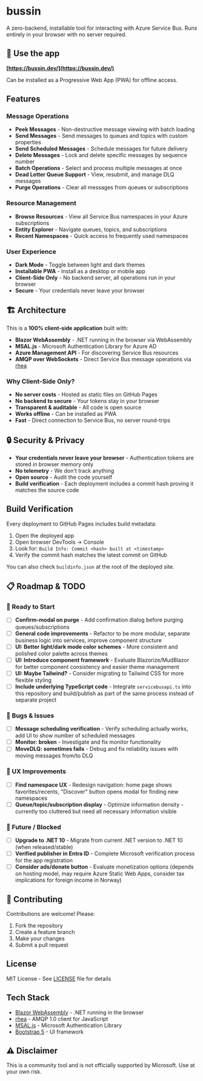 # bussin

A zero-backend, installable tool for interacting with Azure Service Bus. Runs entirely in your browser with no server required.

## 🚀 Use the app

**[https://bussin.dev/](https://bussin.dev/)**

Can be installed as a Progressive Web App (PWA) for offline access.

## Features

### Message Operations

- **Peek Messages** - Non-destructive message viewing with batch loading
- **Send Messages** - Send messages to queues and topics with custom properties
- **Send Scheduled Messages** - Schedule messages for future delivery
- **Delete Messages** - Lock and delete specific messages by sequence number
- **Batch Operations** - Select and process multiple messages at once
- **Dead Letter Queue Support** - View, resubmit, and manage DLQ messages
- **Purge Operations** - Clear all messages from queues or subscriptions

### Resource Management

- **Browse Resources** - View all Service Bus namespaces in your Azure subscriptions
- **Entity Explorer** - Navigate queues, topics, and subscriptions
- **Recent Namespaces** - Quick access to frequently used namespaces

### User Experience

- **Dark Mode** - Toggle between light and dark themes
- **Installable PWA** - Install as a desktop or mobile app
- **Client-Side Only** - No backend server, all operations run in your browser
- **Secure** - Your credentials never leave your browser

## 🏗️ Architecture

This is a **100% client-side application** built with:

- **Blazor WebAssembly** - .NET running in the browser via WebAssembly
- **MSAL.js** - Microsoft Authentication Library for Azure AD
- **Azure Management API** - For discovering Service Bus resources
- **AMQP over WebSockets** - Direct Service Bus message operations via [rhea](https://github.com/amqp/rhea)

### Why Client-Side Only?

- **No server costs** - Hosted as static files on GitHub Pages
- **No backend to secure** - Your tokens stay in your browser
- **Transparent & auditable** - All code is open source
- **Works offline** - Can be installed as PWA
- **Fast** - Direct connection to Service Bus, no server round-trips

## 🔒 Security & Privacy

- **Your credentials never leave your browser** - Authentication tokens are stored in browser memory only
- **No telemetry** - We don't track anything
- **Open source** - Audit the code yourself
- **Build verification** - Each deployment includes a commit hash proving it matches the source code

## Build Verification

Every deployment to GitHub Pages includes build metadata:

1. Open the deployed app
2. Open browser DevTools → Console
3. Look for: `Build Info: Commit <hash> built at <timestamp>`
4. Verify the commit hash matches the latest commit on GitHub

You can also check `buildinfo.json` at the root of the deployed site.

## 📋 Roadmap & TODO

### 🚀 Ready to Start

- [ ] **Confirm-modal on purge** - Add confirmation dialog before purging queues/subscriptions
- [ ] **General code improvements** - Refactor to be more modular, separate business logic into services, improve component structure
- [ ] **UI: Better light/dark mode color schemes** - More consistent and polished color palette across themes
- [ ] **UI: Introduce component framework** - Evaluate Blazorize/MudBlazor for better component consistency and easier theme management
- [ ] **UI: Maybe Tailwind?** - Consider migrating to Tailwind CSS for more flexible styling
- [ ] **Include underlying TypeScript code** - Integrate `servicebusapi.ts` into this repository and build/publish as part of the same process instead of separate project

### 🐛 Bugs & Issues

- [ ] **Message scheduling verification** - Verify scheduling actually works, add UI to show number of scheduled messages
- [ ] **Monitor: broken** - Investigate and fix monitor functionality
- [ ] **MoveDLQ: sometimes fails** - Debug and fix reliability issues with moving messages from/to DLQ

### 🎨 UX Improvements

- [ ] **Find namespace UX** - Redesign navigation: home page shows favorites/recents, "Discover" button opens modal for finding new namespaces
- [ ] **Queue/topic/subscription display** - Optimize information density - currently too cluttered but need all necessary information visible

### 🔮 Future / Blocked

- [ ] **Upgrade to .NET 10** - Migrate from current .NET version to .NET 10 (when released/stable)
- [ ] **Verified publisher in Entra ID** - Complete Microsoft verification process for the app registration
- [ ] **Consider ads/donate button** - Evaluate monetization options (depends on hosting model, may require Azure Static Web Apps, consider tax implications for foreign income in Norway)

## 🤝 Contributing

Contributions are welcome! Please:

1. Fork the repository
2. Create a feature branch
3. Make your changes
4. Submit a pull request

## License

MIT License - See [LICENSE](LICENSE) file for details

## Tech Stack

- [Blazor WebAssembly](https://dotnet.microsoft.com/apps/aspnet/web-apps/blazor) - .NET running in the browser
- [rhea](https://github.com/amqp/rhea) - AMQP 1.0 client for JavaScript
- [MSAL.js](https://github.com/AzureAD/microsoft-authentication-library-for-js) - Microsoft Authentication Library
- [Bootstrap 5](https://getbootstrap.com/) - UI framework

## ⚠️ Disclaimer

This is a community tool and is not officially supported by Microsoft. Use at your own risk.
